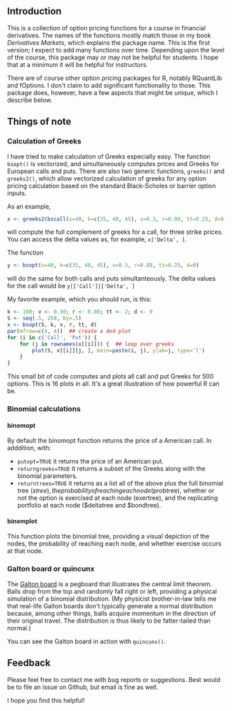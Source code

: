 
## Introduction

This is a collection of option pricing functions for a course in
financial derivatives. The names of the functions mostly match those
in my book *Derivatives Markets*, which explains the package name.
This is the first version; I expect to add many functions
over time. Depending upon the level of the course, this package may or
may not be helpful for students. I hope that at a minimum it will be
helpful for instructors.

There are of course other option pricing packages for R, notably
RQuantLib and fOptions.  I don't claim to add significant
functionality to those. This package does, however, have a few aspects
that might be unique, which I describe below.

## Things of note

### Calculation of Greeks

I have tried to make calculation of Greeks especially easy. The
function `bsopt()` is vectorized, and simultaneously computes prices
and Greeks for European calls and puts. There are also two generic
functions, `greeks()` and `greeks2()`, which allow vectorized
calculation of greeks for any option pricing calculation based on the
standard Black-Scholes or barrier option inputs.

As an example,

```r
x <- greeks2(bscall(s=40, k=c(35, 40, 45), v=0.3, r=0.08, tt=0.25, d=0))
```

will compute the full complement of greeks for a call, for three
strike prices. You can access the delta values as, for example,
`x['Delta', ]`.


The function
```r
y <- bsopt(s=40, k=c(35, 40, 45), v=0.3, r=0.08, tt=0.25, d=0)
```

will do the same for both calls and puts simultanteously. The delta
values for the call would be `y[['Call']]['Delta', ]`

My favorite example, which you should run, is this:

```r
k <- 100; v <- 0.30; r <- 0.08; tt <- 2; d <- 0
S <- seq(.5, 250, by=.5)
x <- bsopt(S, k, v, r, tt, d)
par(mfrow=c(4, 4))  ## create a 4x4 plot
for (i in c('Call', 'Put')) {
    for (j in rownames(x[[i]])) {  ## loop over greeks
        plot(S, x[[i]][j, ], main=paste(i, j), ylab=j, type='l')
    }
}
```

This small bit of code computes and plots all call and put Greeks for
500 options. This is 16 plots in all.  It's a great illustration of how powerful R can be.

### Binomial calculations

#### binomopt

By default the binomopt function returns the price of a American
call. In adddition, with:
* `putopt=TRUE` it returns the price of an American
put.
*  `returngreeks=TRUE` it returns a subset of the Greeks
along with the binomial parameters.
* `returntrees=TRUE` it returns as a list all of the above plus the
  full binomial tree ($stree), the probability of reaching each node
  ($probtree), whether or not the option is exercised at each node
  (exertree), and the replicating portfolio at each node ($deltatree
  and $bondtree).

#### binomplot

This function plots the binomial tree, providing a visual depiction of
the nodes, the probability of reaching each node, and whether exercise
occurs at that node.

### Galton board or quincunx

The [Galton board](http://mathworld.wolfram.com/GaltonBoard.html) is a
pegboard that illustrates the central limit theorem. Balls drop from
the top and randomly fall right or left, providing a physical
simulation of a binomial
distribution. (My physicist brother-in-law tells me that real-life Galton boards don't typically generate a normal distribution because, among other things, balls acquire momentum in the direction of their original travel. The distribution is thus likely to be fatter-tailed than normal.)

You can see the Galton board in action with `quincunx()`.

## Feedback

Please feel free to contact me with bug reports or suggestions. Best
would be to file an issue on Github, but email is fine as well.

I hope you find this helpful!
